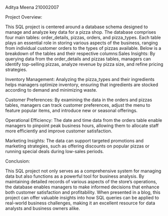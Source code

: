 Aditya Meena
210002007

Project Overview:

This SQL project is centered around a database schema designed to manage and analyze key data for a pizza shop. The database comprises four main tables: order_details, pizzas, orders, and pizza_types. Each table plays an essential role in storing various aspects of the business, ranging from individual customer orders to the types of pizzas available. Below is a breakdown of the tables and their respective columns:Sales Insights: By querying data from the order_details and pizzas tables, managers can identify top-selling pizzas, analyze revenue by pizza size, and refine pricing strategies.


Inventory Management: Analyzing the pizza_types and their ingredients helps managers optimize inventory, ensuring that ingredients are stocked according to demand and minimizing waste. 

Customer Preferences: By examining the data in the orders and pizzas tables, managers can track customer preferences, adjust the menu to feature popular items, and introduce new or seasonal offerings.

Operational Efficiency: The date and time data from the orders table enable managers to pinpoint peak business hours, allowing them to allocate staff more efficiently and improve customer satisfaction.

Marketing Insights: The data can support targeted promotions and marketing strategies, such as offering discounts on popular pizzas or running special deals during low-sales periods.

Conclusion:

This SQL project not only serves as a comprehensive system for managing data but also functions as a powerful tool for business analysis. By maintaining detailed records of various aspects of the store’s operations, the database enables managers to make informed decisions that enhance both customer satisfaction and profitability. When presented in a blog, this project can offer valuable insights into how SQL queries can be applied to real-world business challenges, making it an excellent resource for data analysts and business owners alike.

